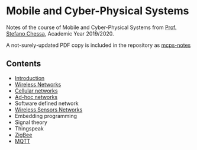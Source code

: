 # Mobile and Cyber-Physical Systems
Notes of the course of Mobile and Cyber-Physical Systems from [Prof. Stefano Chessa](http://pages.di.unipi.it/chessa/), Academic Year 2019/2020.

A not-surely-updated PDF copy is included in the repository as [mcps-notes](https://github.com/rmassidda/mcps-notes/raw/master/mcps-notes.pdf)

## Contents
- [Introduction](chapters/introduction.md)
- [Wireless Networks](chapters/wireless-networks.md)
- [Cellular networks](chapters/cellular-networks.md)
- [Ad-hoc networks](chapters/ad-hoc-networks.md)
- Software defined network
- [Wireless Sensors Networks](chapters/wireless-sensor-networks.md)
- Embedding programming
- Signal theory
- Thingspeak
- [ZigBee](chapters/zigbee.md)
- [MQTT](chapters/mqtt-protocol.md)
